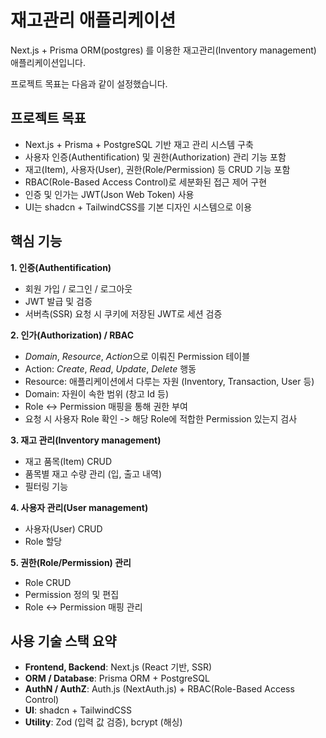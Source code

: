 # 재고관리 애플리케이션

Next.js + Prisma ORM(postgres) 를 이용한 재고관리(Inventory management) 애플리케이션입니다.

프로젝트 목표는 다음과 같이 설정했습니다.

## 프로젝트 목표

-   Next.js + Prisma + PostgreSQL 기반 재고 관리 시스템 구축
-   사용자 인증(Authentification) 및 권한(Authorization) 관리 기능 포함
-   재고(Item), 사용자(User), 권한(Role/Permission) 등 CRUD 기능 포함
-   RBAC(Role-Based Access Control)로 세분화된 접근 제어 구현
-   인증 및 인가는 JWT(Json Web Token) 사용
-   UI는 shadcn + TailwindCSS를 기본 디자인 시스템으로 이용

## 핵심 기능

**1. 인증(Authentification)**

-   회원 가입 / 로그인 / 로그아웃
-   JWT 발급 및 검증
-   서버측(SSR) 요청 시 쿠키에 저장된 JWT로 세션 검증

**2. 인가(Authorization) / RBAC**
- *Domain*, *Resource*, *Action*으로 이뤄진 Permission 테이블
- Action: _Create_, _Read_, _Update_, _Delete_ 행동
- Resource: 애플리케이션에서 다루는 자원 (Inventory, Transaction, User 등)
- Domain: 자원이 속한 범위 (창고 Id 등)
- Role <-> Permission 매핑을 통해 권한 부여
- 요청 시 사용자 Role 확인 -> 해당 Role에 적합한 Permission 있는지 검사

**3. 재고 관리(Inventory management)**

-   재고 품목(Item) CRUD
-   품목별 재고 수량 관리 (입, 출고 내역)
-   필터링 기능

**4. 사용자 관리(User management)**

-   사용자(User) CRUD
-   Role 할당

**5. 권한(Role/Permission) 관리**

-   Role CRUD
-   Permission 정의 및 편집
-   Role <-> Permission 매핑 관리

## 사용 기술 스택 요약

-   **Frontend, Backend**: Next.js (React 기반, SSR)
-   **ORM / Database**: Prisma ORM + PostgreSQL
-   **AuthN / AuthZ**: Auth.js (NextAuth.js) + RBAC(Role-Based Access Control)
-   **UI**: shadcn + TailwindCSS
-   **Utility**: Zod (입력 값 검증), bcrypt (해싱)

